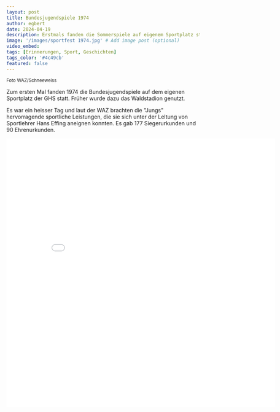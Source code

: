 ```yaml
---
layout: post
title: Bundesjugendspiele 1974
author: egbert
date: 2024-04-19
description: Erstmals fanden die Sommerspiele auf eigenem Sportplatz statt
image: '/images/sportfest 1974.jpg' # Add image post (optional)
video_embed:
tags: [Erinnerungen, Sport, Geschichten]
tags_color: '#4c49cb'
featured: false
---
```

<small> Foto WAZ/Schneeweiss</small>

Zum ersten Mal fanden 1974 die Bundesjugendspiele auf dem eigenen Sportplatz der GHS statt. Früher wurde dazu das Waldstadion genutzt.

Es war ein heisser Tag und laut der WAZ brachten die "Jungs" hervorragende sportliche Leistungen, die sie sich unter der Leltung von Sportlehrer Hans Effing aneignen konnten. Es gab 177 Siegerurkun­den und 90 Ehrenurkunden.

<embed src="/images/gerhart-hauptmann-sport.pdf" type="application/pdf" width="700px" height="700px">


